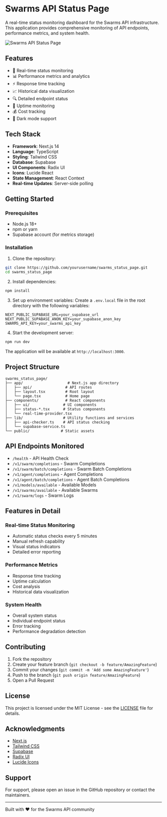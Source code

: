 # Swarms API Status Page

A real-time status monitoring dashboard for the Swarms API infrastructure. This application provides comprehensive monitoring of API endpoints, performance metrics, and system health.

![Swarms API Status Page](https://i.imgur.com/placeholder.png)

## Features

- 🔄 Real-time status monitoring
- 📊 Performance metrics and analytics
- ⚡ Response time tracking
- 📈 Historical data visualization
- 🔍 Detailed endpoint status
- 🎯 Uptime monitoring
- 💰 Cost tracking
- 🌙 Dark mode support

## Tech Stack

- **Framework**: Next.js 14
- **Language**: TypeScript
- **Styling**: Tailwind CSS
- **Database**: Supabase
- **UI Components**: Radix UI
- **Icons**: Lucide React
- **State Management**: React Context
- **Real-time Updates**: Server-side polling

## Getting Started

### Prerequisites

- Node.js 18+ 
- npm or yarn
- Supabase account (for metrics storage)

### Installation

1. Clone the repository:
```bash
git clone https://github.com/yourusername/swarms_status_page.git
cd swarms_status_page
```

2. Install dependencies:
```bash
npm install
```

3. Set up environment variables:
Create a `.env.local` file in the root directory with the following variables:
```env
NEXT_PUBLIC_SUPABASE_URL=your_supabase_url
NEXT_PUBLIC_SUPABASE_ANON_KEY=your_supabase_anon_key
SWARMS_API_KEY=your_swarms_api_key
```

4. Start the development server:
```bash
npm run dev
```

The application will be available at `http://localhost:3000`.

## Project Structure

```
swarms_status_page/
├── app/                    # Next.js app directory
│   ├── api/               # API routes
│   ├── layout.tsx         # Root layout
│   └── page.tsx           # Home page
├── components/            # React components
│   ├── ui/               # UI components
│   ├── status-*.tsx      # Status components
│   └── real-time-provider.tsx
├── lib/                  # Utility functions and services
│   ├── api-checker.ts    # API status checking
│   └── supabase-service.ts
└── public/              # Static assets
```

## API Endpoints Monitored

- `/health` - API Health Check
- `/v1/swarm/completions` - Swarm Completions
- `/v1/swarm/batch/completions` - Swarm Batch Completions
- `/v1/agent/completions` - Agent Completions
- `/v1/agent/batch/completions` - Agent Batch Completions
- `/v1/models/available` - Available Models
- `/v1/swarms/available` - Available Swarms
- `/v1/swarm/logs` - Swarm Logs

## Features in Detail

### Real-time Status Monitoring
- Automatic status checks every 5 minutes
- Manual refresh capability
- Visual status indicators
- Detailed error reporting

### Performance Metrics
- Response time tracking
- Uptime calculation
- Cost analysis
- Historical data visualization

### System Health
- Overall system status
- Individual endpoint status
- Error tracking
- Performance degradation detection

## Contributing

1. Fork the repository
2. Create your feature branch (`git checkout -b feature/AmazingFeature`)
3. Commit your changes (`git commit -m 'Add some AmazingFeature'`)
4. Push to the branch (`git push origin feature/AmazingFeature`)
5. Open a Pull Request

## License

This project is licensed under the MIT License - see the [LICENSE](LICENSE) file for details.

## Acknowledgments

- [Next.js](https://nextjs.org/)
- [Tailwind CSS](https://tailwindcss.com/)
- [Supabase](https://supabase.io/)
- [Radix UI](https://www.radix-ui.com/)
- [Lucide Icons](https://lucide.dev/)

## Support

For support, please open an issue in the GitHub repository or contact the maintainers.

---

Built with ❤️ for the Swarms API community
